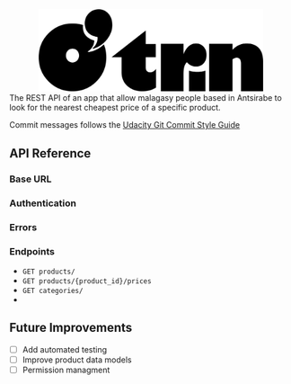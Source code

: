 <center><img src='./assets/logo_black.png' alt='logo_black' width=400/></center>
The REST API of an app that allow malagasy people based in Antsirabe to look for the nearest cheapest price of a specific product.

Commit messages follows the [Udacity Git Commit Style Guide](http://udacity.github.io/git-styleguide/)

## API Reference 

### Base URL

### Authentication

### Errors

### Endpoints

* `GET products/`
* `GET products/{product_id}/prices`
* `GET categories/`
* 

## Future Improvements
- [ ] Add automated testing
- [ ] Improve product data models
- [ ] Permission managment